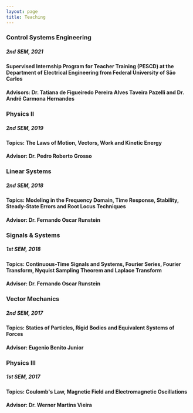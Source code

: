 ```yaml
---
layout: page
title: Teaching
---
```


### Control Systems Engineering
##### 2nd SEM, 2021
#### Supervised Internship Program for Teacher Training (PESCD) at the Department of Electrical Engineering from Federal University of São Carlos
#### Advisors: Dr. Tatiana de Figueiredo Pereira Alves Taveira Pazelli and Dr. André Carmona Hernandes

### Physics II
##### 2nd SEM, 2019
#### Topics: The Laws of Motion, Vectors, Work and Kinetic Energy
#### Advisor: Dr. Pedro Roberto Grosso

### Linear Systems
##### 2nd SEM, 2018
#### Topics: Modeling in the Frequency Domain, Time Response, Stability, Steady-State Errors and Root Locus Techniques
#### Advisor: Dr. Fernando Oscar Runstein

### Signals & Systems
##### 1st SEM, 2018
#### Topics: Continuous-Time Signals and Systems, Fourier Series, Fourier Transform, Nyquist Sampling Theorem and Laplace Transform
#### Advisor: Dr. Fernando Oscar Runstein

### Vector Mechanics
##### 2nd SEM, 2017
#### Topics: Statics of Particles, Rigid Bodies and Equivalent Systems of Forces
#### Advisor: Eugenio Benito Junior

### Physics III
##### 1st SEM, 2017
#### Topics: Coulomb's Law, Magnetic Field and Electromagnetic Oscillations 
#### Advisor: Dr. Werner Martins Vieira
